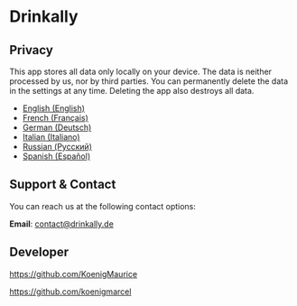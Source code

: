 # **Drinkally**
## **Privacy**

This app stores all data only locally on your device. The data is neither processed by us, nor by third parties.
You can permanently delete the data in the settings at any time. Deleting the app also destroys all data.

- [English (English)](en_privacy)
- [French  (Français)](fr_privacy)
- [German  (Deutsch)](de_privacy)
- [Italian (Italiano)](it_privacy)
- [Russian (Русский)](ru_privacy)
- [Spanish (Español)](es_privacy)

## **Support & Contact**

You can reach us at the following contact options:

**Email**: contact@drinkally.de

## **Developer**

<https://github.com/KoenigMaurice>

<https://github.com/koenigmarcel>
